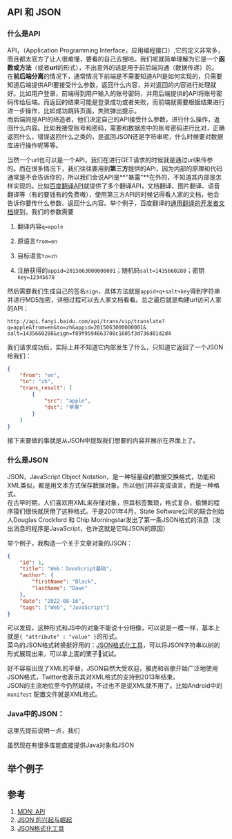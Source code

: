 ## API 和 JSON

### 什么是API

API，（Application Programming Interface，应用编程接口）,它的定义非常多，而且都太官方了让人很难懂，要看的自己去搜哈。我们呢就简单理解为它是一个**函数或方法**（或者**url**的形式），不出意外的话是用于前后端沟通（数据传递）的。  
在**前后端分离**的情况下，通常情况下前端是不需要知道API是如何实现的，只需要知道后端提供API要接受什么参数，返回什么内容，并对返回的内容进行处理就好。比如用户登录，前端得到用户输入的账号密码，并用后端提供的API将账号密码传给后端。而返回的结果可能是登录成功或者失败，而前端就需要根据结果进行进一步操作，比如成功跳转页面，失败弹出提示。  
而后端则是API的缔造者，他们决定自己的API接受什么参数，进行什么操作，返回什么内容。比如我接受账号和密码，需要和数据库中的账号密码进行比对，正确返回什么，错误返回什么之类的，是返回JSON还是字符串呢，什么时候要对数据库进行操作呢等等。

当然一个url也可以是一个API，我们在进行GET请求的时候就是通过url来传参的。而在很多情况下，我们往往要用到**第三方**提供的API，因为内部的原理和代码通常是不会告诉你的，所以我们会说API是**“暴露”**在外的，不知道其内部是怎样实现的。比如[百度翻译API](https://fanyi-api.baidu.com)就提供了多个翻译API，文档翻译、图片翻译、语音翻译等（有的要钱有的免费嗷），使用第三方API的时候记得看人家的文档，他会告诉你要传什么参数、返回什么内容。举个例子，百度翻译的[通用翻译的开发者文档](https://fanyi-api.baidu.com/doc/21)提到，我们的参数需要

1. 翻译内容`q=apple`

2. 原语言`from=en`

3. 目标语言`to=zh`

4. 注册获得的`appid=2015063000000001`；随机码`salt=1435660288`；密钥`key=12345678`

然后需要我们生成自己的签名`sign`，具体方法就是`appid+q+salt+key`得到字符串并进行MD5加密，详细过程可以去人家文档看看。总之最后就是构建url访问人家的API：

```
http://api.fanyi.baidu.com/api/trans/vip/translate?
q=apple&from=en&to=zh&appid=2015063000000001&
salt=1435660288&sign=f89f9594663708c1605f3d736d01d2d4
```

我们请求成功后，实际上并不知道它内部发生了什么，只知道它返回了一个JSON给我们：

```json
{
    "from": "en",
    "to": "zh",
    "trans_result": [
        {
            "src": "apple",
            "dst": "苹果"
        }
    ]
}
```

接下来要做的事就是从JSON中提取我们想要的内容并展示在界面上了。

### 什么是JSON

JSON，JavaScript Object Notation，是一种轻量级的数据交换格式，功能和XML类似，都是用文本方式保存数据对象。所以他们并非变成语言，而是一种格式。  
在古早时期，人们喜欢用XML来存储对象，但其标签繁琐，格式复杂，偷懒的程序猿们很快就厌倦了这种格式。于是2001年4月，State Software公司的联合创始人Douglas Crockford 和 Chip Morningstar发出了第一条JSON格式的消息（发出消息的程序是JavaScript，也许这就是它叫JSON的原因）

举个例子，我构造一个关于文章对象的JSON：

```json
{
    "id": 1,
    "title": "Web：JavaScript基础",
    "author": {
        "firstName": "Black",
        "lastName": "Dawn"
    },
    "date": "2022-08-16",
    "tags": ["Web", "JavaScript"]
}
```

可以发现，这种形式和JS中的对象不能说十分相像，可以说是一模一样，基本上就是`{ "attribute" : "value" }`的形式。  
菜鸟的JSON格式转换挺好用的：[JSON格式化工具](https://c.runoob.com/front-end/53/)，可以将JSON字符串以树的形式展现出来，可以拿上面的栗子🌰试试。  

好不容易出现了XML的平替，JSON自然大受欢迎，雅虎和谷歌开始广泛地使用JSON格式，Twitter也表示其对XML格式的支持到2013年结束。  
JSON的主流地位至今仍然延续，不过也不是说XML就不用了。比如Android中的 `manifest` 配置文件就是XML格式。

### Java中的JSON：

这里先提前说明一点，我们

虽然现在有很多库能直接提供Java对象和JSON

## 举个例子

## 参考

1. [MDN: API](https://developer.mozilla.org/zh-CN/docs/Glossary/API)
1. [JSON 的兴起与崛起](https://zhuanlan.zhihu.com/p/54824115)
1. [JSON格式化工具](https://c.runoob.com/front-end/53/)
